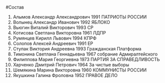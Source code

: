 #Состав
1. Алымов Александр Александрович 1991 ПАТРИОТЫ РОССИИ
2. Волынец Александр Иванович 1992 ЯБЛОКО
3. Вьюгин Виталий Викторович 1993 СР
4. Котисова Светлана Викторовна 1961 ЛДПР
5. Румянцев Кирилл Львович 1994 КПРФ
6. Солопов Алексей Андреевич 1991 ЕР
7. Ступак Виктория Андреевна 1993 Гражданская Платформа
8. Тимонина Светлана Геннадьевна 1967 собрание Адмиралтейского
9. Филиппова Мария Георгиевна 1973 ПАРТИЯ ЗА СПРАВЕДЛИВОСТЬ
10. Харченко Дмитрий Петрович 1964 За чистые выборы
11. Шемякина Марина Викторовна 1960 КОММУНИСТЫ РОССИИ
12. Якушкина Галина Фроловна 1952 ПРАВОЕ ДЕЛО
